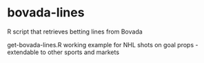 # bovada-lines
R script that retrieves betting lines from Bovada

get-bovada-lines.R working example for NHL shots on goal props - extendable to other sports and markets
